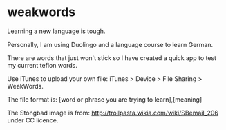 # weakwords

Learning a new language is tough.

Personally, I am using Duolingo and a language course to learn German.

There are words that just won't stick so I have created a quick app to test my current teflon words.

Use iTunes to upload your own file: iTunes > Device > File Sharing > WeakWords.

The file format is:
[word or phrase you are trying to learn],[meaning]
  
The Stongbad image is from: http://trollpasta.wikia.com/wiki/SBemail_206 under CC licence.
